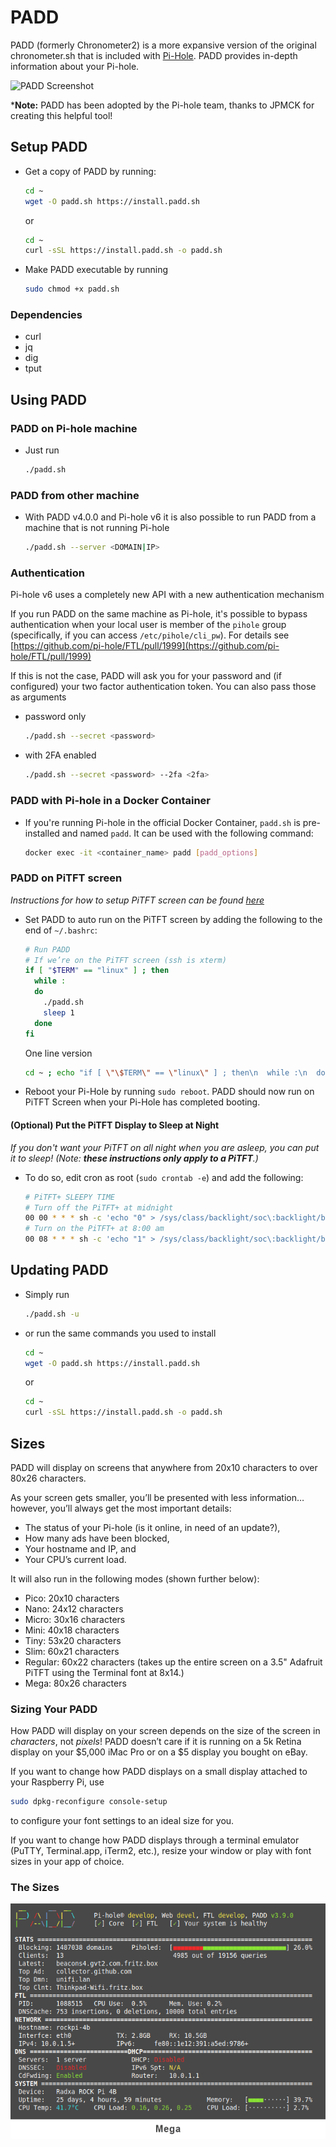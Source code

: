 # PADD

PADD (formerly Chronometer2) is a more expansive version of the original chronometer.sh that is included with [Pi-Hole](https://pi-hole.net). PADD provides in-depth information about your Pi-hole.

![PADD Screenshot](https://pi-hole.github.io/graphics/Screenshots/padd.png)

***Note:** PADD has been adopted by the Pi-hole team, thanks to JPMCK for creating this helpful tool!

## Setup PADD

- Get a copy of PADD by running:

  ```bash
  cd ~
  wget -O padd.sh https://install.padd.sh
  ```

  or

  ```bash
  cd ~
  curl -sSL https://install.padd.sh -o padd.sh
  ```

- Make PADD executable by running

  ```bash
  sudo chmod +x padd.sh
  ```
### Dependencies
  - curl
  - jq
  - dig
  - tput

## Using PADD

### PADD on Pi-hole machine

- Just run

  ```bash
  ./padd.sh
  ```

### PADD from other machine

- With PADD v4.0.0 and Pi-hole v6 it is also possible to run PADD from a machine that is not running Pi-hole

  ```bash
  ./padd.sh --server <DOMAIN|IP>
  ```

### Authentication

Pi-hole v6 uses a completely new API with a new authentication mechanism

If you run PADD on the same machine as Pi-hole, it's possible to bypass authentication when your local user is member of the `pihole` group (specifically, if you can access `/etc/pihole/cli_pw`).
For details see [https://github.com/pi-hole/FTL/pull/1999](https://github.com/pi-hole/FTL/pull/1999)

If this is not the case, PADD will ask you for your password and (if configured) your two factor authentication token. You can also pass those as arguments

- password only

  ```bash
  ./padd.sh --secret <password>
  ```

- with 2FA enabled

  ```bash
  ./padd.sh --secret <password> --2fa <2fa>
  ```

### PADD with Pi-hole in a Docker Container

- If you're running Pi-hole in the official Docker Container, `padd.sh` is pre-installed and named `padd`. It can be used with the following command:

  ```bash
  docker exec -it <container_name> padd [padd_options]
  ```

### PADD on PiTFT screen

_Instructions for how to setup PiTFT screen can be found [here](https://learn.adafruit.com/adafruit-pitft-3-dot-5-touch-screen-for-raspberry-pi/easy-install-2)_

- Set PADD to auto run on the PiTFT screen by adding the following to the end of `~/.bashrc`:

  ```bash
  # Run PADD
  # If we’re on the PiTFT screen (ssh is xterm)
  if [ "$TERM" == "linux" ] ; then
    while :
    do
      ./padd.sh
      sleep 1
    done
  fi
  ```

  One line version

  ```bash
  cd ~ ; echo "if [ \"\$TERM\" == \"linux\" ] ; then\n  while :\n  do\n    ./padd.sh\n    sleep 1\n  done\nfi" | tee ~/.bashrc -a
  ```

- Reboot your Pi-Hole by running `sudo reboot`. PADD should now run on PiTFT Screen when your Pi-Hole has completed booting.

#### (Optional) Put the PiTFT Display to Sleep at Night

_If you don't want your PiTFT on all night when you are asleep, you can put it to sleep! (Note: **these instructions only apply to a PiTFT**.)_

- To do so, edit cron as root (`sudo crontab -e`) and add the following:

  ```bash
  # PiTFT+ SLEEPY TIME
  # Turn off the PiTFT+ at midnight
  00 00 * * * sh -c 'echo "0" > /sys/class/backlight/soc\:backlight/brightness'
  # Turn on the PiTFT+ at 8:00 am
  00 08 * * * sh -c 'echo "1" > /sys/class/backlight/soc\:backlight/brightness'
  ```

## Updating PADD

- Simply run

  ```bash
  ./padd.sh -u
  ```

- or run the same commands you used to install

  ```bash
  cd ~
  wget -O padd.sh https://install.padd.sh
  ```

  or

  ```bash
  cd ~
  curl -sSL https://install.padd.sh -o padd.sh
  ```

## Sizes

PADD will display on screens that anywhere from 20x10 characters to over 80x26 characters.

As your screen gets smaller, you’ll be presented with less information… however, you’ll always get the most important details:

- The status of your Pi-hole (is it online, in need of an update?),
- How many ads have been blocked,
- Your hostname and IP, and
- Your CPU’s current load.

It will also run in the following modes (shown further below):

- Pico: 20x10 characters
- Nano: 24x12 characters
- Micro: 30x16 characters
- Mini: 40x18 characters
- Tiny: 53x20 characters
- Slim: 60x21 characters
- Regular: 60x22 characters (takes up the entire screen on a 3.5" Adafruit PiTFT using the Terminal font at 8x14.)
- Mega: 80x26 characters

### Sizing Your PADD

How PADD will display on your screen depends on the size of the screen in _characters_, not _pixels_! PADD doesn’t care if it is running on a 5k Retina display on your $5,000 iMac Pro or on a $5 display you bought on eBay.

If you want to change how PADD displays on a small display attached to your Raspberry Pi, use

```bash
sudo dpkg-reconfigure console-setup
```

to configure your font settings to an ideal size for you.

If you want to change how PADD displays through a terminal emulator (PuTTY, Terminal.app, iTerm2, etc.), resize your window or play with font sizes in your app of choice.

### The Sizes

![PADD Sizes GIF](https://github.com/pi-hole/graphics/blob/master/PADD/PADDsizes.gif)
